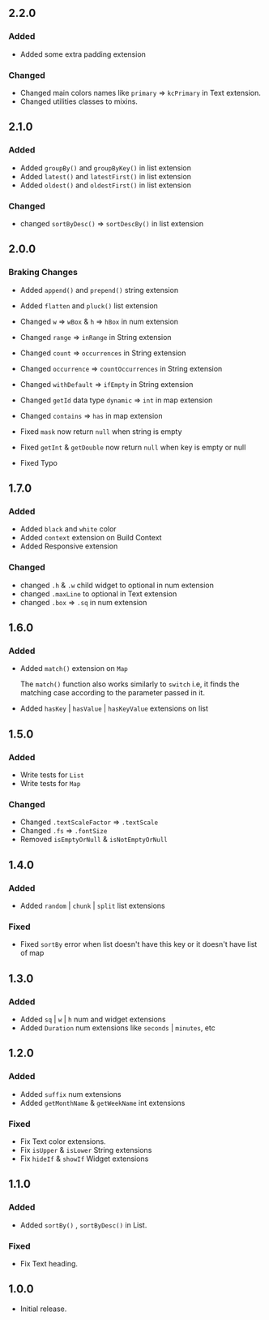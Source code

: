 ## 2.2.0

### Added
- Added some extra padding extension

### Changed
- Changed main colors names like `primary` => `kcPrimary` in Text extension.
- Changed utilities classes to mixins.

## 2.1.0

### Added
- Added `groupBy()` and `groupByKey()` in list extension
- Added `latest()` and `latestFirst()` in list extension
- Added `oldest()` and `oldestFirst()` in list extension

### Changed
- changed `sortByDesc()` => `sortDescBy()` in list extension

## 2.0.0

### Braking Changes

- Added `append()` and `prepend()` string extension
- Added `flatten` and `pluck()` list extension

- Changed `w` => `wBox` & `h` => `hBox` in num extension
- Changed `range` => `inRange` in String extension
- Changed `count` => `occurrences` in String extension
- Changed `occurrence` => `countOccurrences` in String extension
- Changed `withDefault` => `ifEmpty` in String extension
- Changed `getId` data type `dynamic` => `int` in map extension
- Changed `contains` => `has` in map extension


- Fixed `mask` now return `null` when string is empty
- Fixed `getInt` & `getDouble` now return `null` when key is empty or null
- Fixed Typo

## 1.7.0

### Added
- Added `black` and `white` color
- Added `context` extension on Build Context
- Added Responsive extension
### Changed
- changed `.h` & `.w` child widget to optional in num extension
- changed `.maxLine` to optional in Text extension
- changed `.box` => `.sq` in num extension

## 1.6.0

### Added
- Added `match()` extension on `Map`

    The `match()` function also works similarly to `switch` 
    i.e, it finds the matching case according to the parameter passed in it.
- Added `hasKey` | `hasValue` | `hasKeyValue` extensions on list

## 1.5.0

### Added
- Write tests for `List`
- Write tests for `Map`
### Changed
- Changed `.textScaleFactor` => `.textScale`
- Changed `.fs` => `.fontSize`
- Removed `isEmptyOrNull` & `isNotEmptyOrNull`

## 1.4.0

### Added
- Added `random` | `chunk` | `split` list extensions
### Fixed
- Fixed `sortBy` error when list doesn't have this key or it doesn't have list of map 

## 1.3.0

### Added
- Added `sq` | `w` | `h` num and widget extensions
- Added `Duration` num extensions like `seconds` | `minutes`, etc

## 1.2.0

### Added
- Added `suffix` num extensions
- Added `getMonthName` & `getWeekName` int extensions
### Fixed
- Fix Text color extensions.
- Fix `isUpper` & `isLower` String extensions
- Fix `hideIf` & `showIf` Widget extensions

## 1.1.0

### Added
- Added `sortBy()` , `sortByDesc()` in List.

### Fixed
- Fix Text heading.

## 1.0.0

- Initial release.
